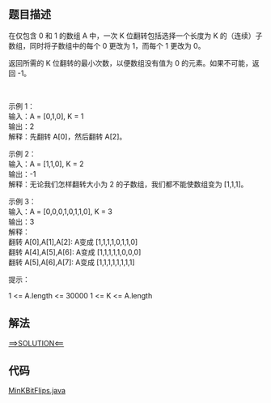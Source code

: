 ## 题目描述

在仅包含 0 和 1 的数组 A 中，一次 K 位翻转包括选择一个长度为 K 的（连续）子数组，同时将子数组中的每个 0 更改为 1，而每个 1 更改为 0。

返回所需的 K 位翻转的最小次数，以便数组没有值为 0 的元素。如果不可能，返回 -1。

 

示例 1：
<br>输入：A = [0,1,0], K = 1
<br>输出：2
<br>解释：先翻转 A[0]，然后翻转 A[2]。

示例 2：
<br>输入：A = [1,1,0], K = 2
<br>输出：-1
<br>解释：无论我们怎样翻转大小为 2 的子数组，我们都不能使数组变为 [1,1,1]。

示例 3：
<br>输入：A = [0,0,0,1,0,1,1,0], K = 3
<br>输出：3
<br>解释：
<br>翻转 A[0],A[1],A[2]: A变成 [1,1,1,1,0,1,1,0]
<br>翻转 A[4],A[5],A[6]: A变成 [1,1,1,1,1,0,0,0]
<br>翻转 A[5],A[6],A[7]: A变成 [1,1,1,1,1,1,1,1]

提示：

1 <= A.length <= 30000 1 <= K <= A.length

## 解法

[==>SOLUTION<==](https://leetcode-cn.com/problems/minimum-number-of-k-consecutive-bit-flips/solution/k-lian-xu-wei-de-zui-xiao-fan-zhuan-ci-s-dseq/)

## 代码

[MinKBitFlips.java](https://github.com/Marshal7cc/leetcode-java/blob/master/src/differencearray/MinKBitFlips.java)

